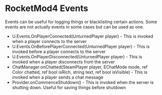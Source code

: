 # RocketMod4 Events

Events can be useful for logging things or blacklisting certain actions. Some events are not actually events in some cases but can be used as one.

  - U.Events.OnPlayerConnected(UnturnedPlayer player) - This is invoked when a player connects to the server
  - U.Events.OnBeforePlayerConnected(UnturnedPlayer player) - This is invoked before a player connects to the server
  - U.Events.OnPlayerDisconnected(UnturnedPlayer player) - This is invoked when a player disconnects from the server
  - ChatManager.onChatted(SteamPlayer player, EChatMode mode, ref Color chatted, ref bool isRich, string text, ref bool isVisible) - This is invoked when a player sends a chat message
  - Provider.onCommenceShutdown() - This is invoked when the server is shutting down. Useful for saving things before shutdown
